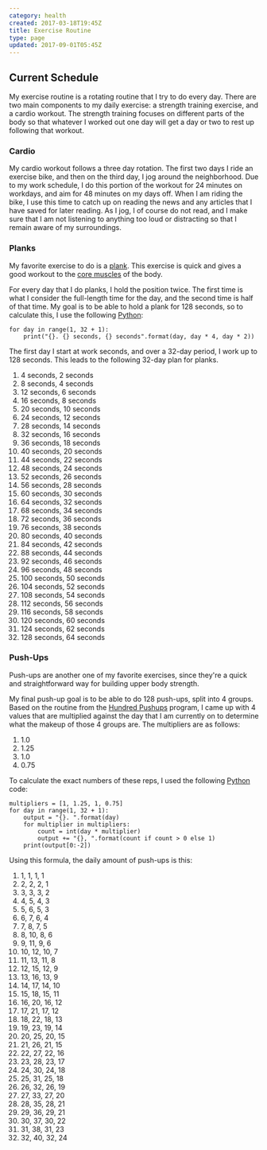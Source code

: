 ```yaml
---
category: health
created: 2017-03-18T19:45Z
title: Exercise Routine
type: page
updated: 2017-09-01T05:45Z
---
```


## Current Schedule

My exercise routine is a rotating routine that I try to do every day. There are two main components to my daily exercise: a strength training exercise, and a cardio workout. The strength training focuses on different parts of the body so that whatever I worked out one day will get a day or two to rest up following that workout.

### Cardio

My cardio workout follows a three day rotation. The first two days I ride an exercise bike, and then on the third day, I jog around the neighborhood. Due to my work schedule, I do this portion of the workout for 24 minutes on workdays, and aim for 48 minutes on my days off. When I am riding the bike, I use this time to catch up on reading the news and any articles that I have saved for later reading. As I jog, I of course do not read, and I make sure that I am not listening to anything too loud or distracting so that I remain aware of my surroundings.

### Planks

My favorite exercise to do is a [plank](https://en.wikipedia.org/wiki/Plank_(exercise)). This exercise is quick and gives a good workout to the [core muscles](https://en.wikipedia.org/wiki/Core_(anatomy)) of the body.

For every day that I do planks, I hold the position twice. The first time is what I consider the full-length time for the day, and the second time is half of that time. My goal is to be able to hold a plank for 128 seconds, so to calculate this, I use the following [Python](https://en.wikipedia.org/wiki/Python_(programming_language)):

	for day in range(1, 32 + 1):
		print("{}. {} seconds, {} seconds".format(day, day * 4, day * 2))

The first day I start at work seconds, and over a 32-day period, I work up to 128 seconds. This leads to the following 32-day plan for planks.

1. 4 seconds, 2 seconds
2. 8 seconds, 4 seconds
3. 12 seconds, 6 seconds
4. 16 seconds, 8 seconds
5. 20 seconds, 10 seconds
6. 24 seconds, 12 seconds
7. 28 seconds, 14 seconds
8. 32 seconds, 16 seconds
9. 36 seconds, 18 seconds
10. 40 seconds, 20 seconds
11. 44 seconds, 22 seconds
12. 48 seconds, 24 seconds
13. 52 seconds, 26 seconds
14. 56 seconds, 28 seconds
15. 60 seconds, 30 seconds
16. 64 seconds, 32 seconds
17. 68 seconds, 34 seconds
18. 72 seconds, 36 seconds
19. 76 seconds, 38 seconds
20. 80 seconds, 40 seconds
21. 84 seconds, 42 seconds
22. 88 seconds, 44 seconds
23. 92 seconds, 46 seconds
24. 96 seconds, 48 seconds
25. 100 seconds, 50 seconds
26. 104 seconds, 52 seconds
27. 108 seconds, 54 seconds
28. 112 seconds, 56 seconds
29. 116 seconds, 58 seconds
30. 120 seconds, 60 seconds
31. 124 seconds, 62 seconds
32. 128 seconds, 64 seconds

### Push-Ups

Push-ups are another one of my favorite exercises, since they're a quick and straightforward way for building upper body strength.

My final push-up goal is to be able to do 128 push-ups, split into 4 groups. Based on the routine from the [Hundred Pushups](http://hundredpushups.com) program, I came up with 4 values that are multiplied against the day that I am currently on to determine what the makeup of those 4 groups are. The multipliers are as follows:

1. 1.0
2. 1.25
3. 1.0
4. 0.75

To calculate the exact numbers of these reps, I used the following [Python](https://en.wikipedia.org/wiki/Python_(programming_language)) code:

	multipliers = [1, 1.25, 1, 0.75]
	for day in range(1, 32 + 1):
		output = "{}. ".format(day)
		for multiplier in multipliers:
			count = int(day * multiplier)
			output += "{}, ".format(count if count > 0 else 1)
		print(output[0:-2])

Using this formula, the daily amount of push-ups is this:

1. 1, 1, 1, 1
2. 2, 2, 2, 1
3. 3, 3, 3, 2
4. 4, 5, 4, 3
5. 5, 6, 5, 3
6. 6, 7, 6, 4
7. 7, 8, 7, 5
8. 8, 10, 8, 6
9. 9, 11, 9, 6
10. 10, 12, 10, 7
11. 11, 13, 11, 8
12. 12, 15, 12, 9
13. 13, 16, 13, 9
14. 14, 17, 14, 10
15. 15, 18, 15, 11
16. 16, 20, 16, 12
17. 17, 21, 17, 12
18. 18, 22, 18, 13
19. 19, 23, 19, 14
20. 20, 25, 20, 15
21. 21, 26, 21, 15
22. 22, 27, 22, 16
23. 23, 28, 23, 17
24. 24, 30, 24, 18
25. 25, 31, 25, 18
26. 26, 32, 26, 19
27. 27, 33, 27, 20
28. 28, 35, 28, 21
29. 29, 36, 29, 21
30. 30, 37, 30, 22
31. 31, 38, 31, 23
32. 32, 40, 32, 24
